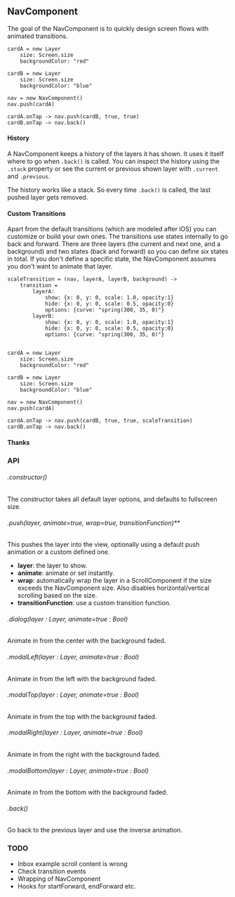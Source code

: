 ## NavComponent

The goal of the NavComponent is to quickly design screen flows with animated transitions.


```
cardA = new Layer
	size: Screen.size
	backgroundColor: "red"

cardB = new Layer
	size: Screen.size
	backgroundColor: "blue"

nav = new NavComponent()
nav.push(cardA)

cardA.onTap -> nav.push(cardB, true, true)
cardB.onTap -> nav.back()
```

#### History

A NavComponent keeps a history of the layers it has shown. It uses it itself where to go when `.back()` is called. You can inspect the history using the `.stack` property or see the current or previous shown layer with `.current` and `.previous`.

The history works like a stack. So every time `.back()` is called, the last pushed layer gets removed.

#### Custom Transitions

Apart from the default transitions (which are modeled after iOS) you can customize or build your own ones. The transitions use states internally to go back and forward. There are three layers (the current and next one, and a background) and two states (back and forward) so you can define six states in total. If you don't define a specific state, the NavComponent assumes you don't want to animate that layer.

```
scaleTransition = (nav, layerA, layerB, background) ->
	transition =
		layerA:
			show: {x: 0, y: 0, scale: 1.0, opacity:1}
			hide: {x: 0, y: 0, scale: 0.5, opacity:0}
			options: {curve: "spring(300, 35, 0)"}
		layerB:
			show: {x: 0, y: 0, scale: 1.0, opacity:1}
			hide: {x: 0, y: 0, scale: 0.5, opacity:0}
			options: {curve: "spring(300, 35, 0)"}


cardA = new Layer
	size: Screen.size
	backgroundColor: "red"

cardB = new Layer
	size: Screen.size
	backgroundColor: "blue"

nav = new NavComponent()
nav.push(cardA)

cardA.onTap -> nav.push(cardB, true, true, scaleTransition)
cardB.onTap -> nav.back()

```

#### Thanks

### API

###### .constructor()

The constructor takes all default layer options, and defaults to fullscreen size.

###### .push(layer, animate=true, wrap=true, transitionFunction)**

This pushes the layer into the view, optionally using a default push animation or a custom defined one.

- **layer**: the layer to show.
- **animate**: animate or set instantly.
- **wrap**: automatically wrap the layer in a ScrollComponent if the size exceeds the NavComponent size. Also disables horizontal/vertical scrolling based on the size.
- **transitionFunction**: use a custom transition function.


###### .dialog(layer : Layer, animate=true : Bool)

Animate in from the center with the background faded.

###### .modalLeft(layer : Layer, animate=true : Bool)

Animate in from the left with the background faded.

###### .modalTop(layer : Layer, animate=true : Bool)

Animate in from the top with the background faded.

###### .modalRight(layer : Layer, animate=true : Bool)

Animate in from the right with the background faded.

###### .modalBottom(layer : Layer, animate=true : Bool)

Animate in from the bottom with the background faded.

###### .back()

Go back to the previous layer and use the inverse animation.

### TODO

- Inbox example scroll content is wrong
- Check transition events
- Wrapping of NavComponent
- Hooks for startForward, endForward etc.